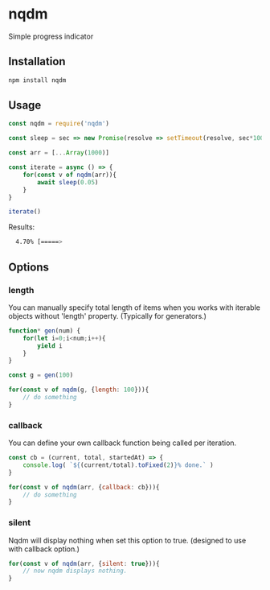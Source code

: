 # nqdm
Simple progress indicator

## Installation

```sh
npm install nqdm
```

## Usage

```js
const nqdm = require('nqdm')

const sleep = sec => new Promise(resolve => setTimeout(resolve, sec*1000))

const arr = [...Array(1000)]

const iterate = async () => {
	for(const v of nqdm(arr)){
		await sleep(0.05)
	}
}

iterate()
```

Results:

```sh
  4.70% [=====>                                                                  ] 00:00:04 00:01:37 [19.72 iter/sec]
```

## Options

### length

You can manually specify total length of items when you works with iterable objects without 'length' property. (Typically for generators.)

```js
function* gen(num) {
	for(let i=0;i<num;i++){
		yield i
	}
}

const g = gen(100)

for(const v of nqdm(g, {length: 100})){
	// do something
}
```

### callback

You can define your own callback function being called per iteration.

```js
const cb = (current, total, startedAt) => {
	console.log( `${(current/total).toFixed(2)}% done.` ) 
}

for(const v of nqdm(arr, {callback: cb})){
	// do something
}

```

### silent

Nqdm will display nothing when set this option to true. (designed to use with callback option.)

```js
for(const v of nqdm(arr, {silent: true})){
	// now nqdm displays nothing.
}
```
